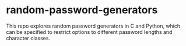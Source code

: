 # random-password-generators

This repo explores random password generators in C and Python, which can be specified to restrict options to different password lengths and character classes. 
